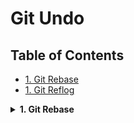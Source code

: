 # Git Undo

## Table of Contents

- [1. Git Rebase](#1-git-rebase) 
- [1. Git Reflog](#2-git-reflog) 


<details>
<summary><strong>1. Git Rebase</strong></summary>

